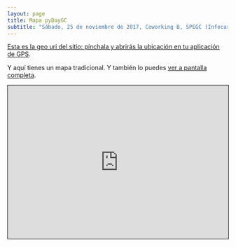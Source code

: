```yaml
---
layout: page
title: Mapa pyDayGC
subtitle: "Sábado, 25 de noviembre de 2017, Coworking B, SPEGC (Infecar)"
---
```


[Esta es la geo uri del sitio: pínchala y abrirás la ubicación en tu aplicación de GPS](geo:28.106839,-15.445914?z=17).

Y aquí tienes un mapa tradicional. Y también lo puedes [ver a pantalla completa](http://www.openstreetmap.org/?mlat=28.106839&amp;mlon=-15.445914#map=19/28.106839/-15.445914&amp;layers=N).

<iframe width="100%" height="350" frameborder="0" scrolling="no" marginheight="0" marginwidth="0" src="http://www.openstreetmap.org/export/embed.html?bbox=-15.453622341156008%2C28.103461813450757%2C-15.440897941589357%2C28.110218817529525&amp;layer=mapnik&amp;marker=28.10684036869133%2C-15.44726014137268" style="border: 1px solid black"></iframe>
